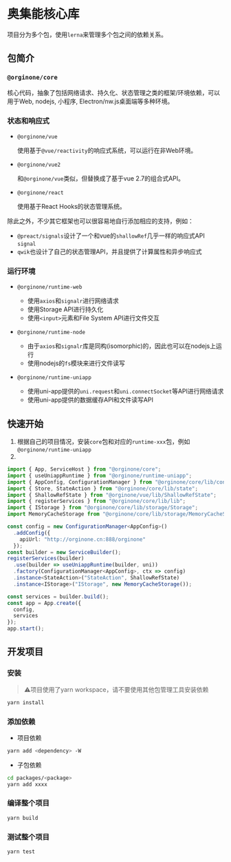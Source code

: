 # 奥集能核心库


项目分为多个包，使用`lerna`来管理多个包之间的依赖关系。


## 包简介

### `@orginone/core`

核心代码，抽象了包括网络请求、持久化、状态管理之类的框架/环境依赖，可以用于Web, nodejs, 小程序, Electron/nw.js桌面端等多种环境。

### 状态和响应式

* `@orginone/vue`

  使用基于`@vue/reactivity`的响应式系统，可以运行在非Web环境。

* `@orginone/vue2`

  和`@orginone/vue`类似，但替换成了基于vue 2.7的组合式API。

* `@orginone/react`

  使用基于React Hooks的状态管理系统。



除此之外，不少其它框架也可以很容易地自行添加相应的支持，例如：

* `@preact/signals`设计了一个和vue的`shallowRef`几乎一样的响应式API `signal`
* `qwik`也设计了自己的状态管理API，并且提供了计算属性和异步响应式


### 运行环境

* `@orginone/runtime-web`

  * 使用`axios`和`signalr`进行网络请求
  * 使用Storage API进行持久化
  * 使用`<input>`元素和File System API进行文件交互

* `@orginone/runtime-node`

  * 由于`axios`和`signalr`库是同构(isomorphic)的，因此也可以在nodejs上运行
  * 使用nodejs的`fs`模块来进行文件读写

* `@orginone/runtime-uniapp`

  * 使用uni-app提供的`uni.request`和`uni.connectSocket`等API进行网络请求
  * 使用uni-app提供的数据缓存API和文件读写API

## 快速开始

1. 根据自己的项目情况，安装`core`包和对应的`runtime-xxx`包，例如`@orginone/runtime-uniapp`
2. 
```typescript
import { App, ServiceHost } from "@orginone/core";
import { useUniappRuntime } from "@orginone/runtime-uniapp";
import { AppConfig, ConfigurationManager } from "@orginone/core/lib/config";
import { Store, StateAction } from "@orginone/core/lib/state";
import { ShallowRefState } from "@orginone/vue/lib/ShallowRefState";
import { registerServices } from "@orginone/core/lib/lib";
import { IStorage } from "@orginone/core/lib/storage/Storage";
import MemoryCacheStorage from "@orginone/core/lib/storage/MemoryCacheStorage";

const config = new ConfigurationManager<AppConfig>()
  .addConfig({
    apiUrl: "http://orginone.cn:888/orginone"
  });
const builder = new ServiceBuilder();
registerServices(builder)
  .use(builder => useUniappRuntime(builder, uni))
  .factory(ConfigurationManager<AppConfig>, ctx => config)
  .instance<StateAction>("StateAction", ShallowRefState)
  .instance<IStorage>("IStorage", new MemoryCacheStorage());

const services = builder.build();
const app = App.create({
  config,
  services
});
app.start();

```

## 开发项目

### 安装

> ⚠️项目使用了yarn workspace，请不要使用其他包管理工具安装依赖

```bash
yarn install
```
### 添加依赖

* 项目依赖
```bash
yarn add <dependency> -W
```
* 子包依赖
```bash
cd packages/<package>
yarn add xxxx
```

### 编译整个项目
```bash
yarn build
```
### 测试整个项目
```bash
yarn test
```